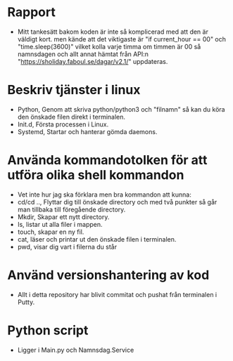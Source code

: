 # Rapport
- Mitt tankesätt bakom koden är inte så komplicerad med att den är väldigt kort.
men kände att  det viktigaste är "if current_hour == 00" och "time.sleep(3600)" vilket kolla varje timma om timmen är 00 så namnsdagen och allt annat hämtat från API:n  "https://sholiday.faboul.se/dagar/v2.1/" uppdateras.


# Beskriv tjänster i linux
- Python, Genom att skriva python/python3 och "filnamn" så kan du köra den önskade filen direkt i terminalen.
- Init.d, Första processen i Linux.
- Systemd, Startar och hanterar gömda daemons.

# Använda kommandotolken för att utföra olika shell kommandon
- Vet inte hur jag ska förklara men bra kommandon att kunna:
- cd/cd .., Flyttar dig till önskade directory och med två punkter så går man tillbaka till föregående directory.
- Mkdir, Skapar ett nytt directory.
- ls, listar ut alla filer i mappen.
- touch, skapar en ny fil.
- cat, läser och printar ut den önskade filen i terminalen.
- pwd, visar dig vart i filerna du står

# Använd versionshantering av kod
- Allt i detta repository har blivit commitat och pushat från terminalen i Putty.

# Python script
- Ligger i Main.py och Namnsdag.Service

